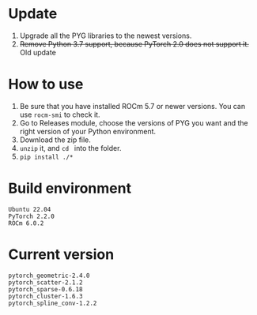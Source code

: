 # Update
1. Upgrade all the PYG libraries to the newest versions.
2. ~~Remove Python 3.7 support, because PyTorch 2.0 does not support it.~~ Old update
  
# How to use
1. Be sure that you have installed ROCm 5.7 or newer versions. You can use ```rocm-smi``` to check it.
2. Go to Releases module, choose the versions of PYG you want and the right version of your Python environment.
3. Download the zip file.
4. ```unzip``` it, and ```cd ``` into the folder.
5. ```pip install ./*```
  
# Build environment
```
Ubuntu 22.04
PyTorch 2.2.0
ROCm 6.0.2
```
  
# Current version
```
pytorch_geometric-2.4.0
pytorch_scatter-2.1.2
pytorch_sparse-0.6.18
pytorch_cluster-1.6.3
pytorch_spline_conv-1.2.2
```